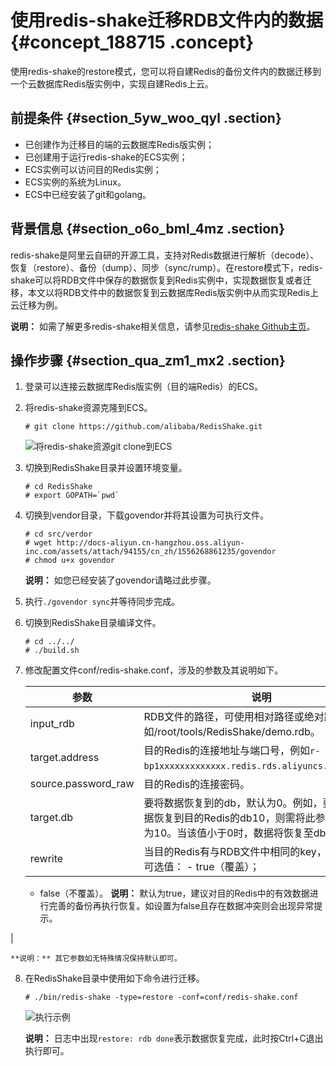 # 使用redis-shake迁移RDB文件内的数据 {#concept_188715 .concept}

使用redis-shake的restore模式，您可以将自建Redis的备份文件内的数据迁移到一个云数据库Redis版实例中，实现自建Redis上云。

## 前提条件 {#section_5yw_woo_qyl .section}

-   已创建作为迁移目的端的云数据库Redis版实例；
-   已创建用于运行redis-shake的ECS实例；
-   ECS实例可以访问目的Redis实例；
-   ECS实例的系统为Linux。
-   ECS中已经安装了git和golang。

## 背景信息 {#section_o6o_bml_4mz .section}

redis-shake是阿里云自研的开源工具，支持对Redis数据进行解析（decode）、恢复（restore）、备份（dump）、同步（sync/rump）。在restore模式下，redis-shake可以将RDB文件中保存的数据恢复到Redis实例中，实现数据恢复或者迁移，本文以将RDB文件中的数据恢复到云数据库Redis版实例中从而实现Redis上云迁移为例。

**说明：** 如需了解更多redis-shake相关信息，请参见[redis-shake Github主页](https://github.com/alibaba/RedisShake)。

## 操作步骤 {#section_qua_zm1_mx2 .section}

1.  登录可以连接云数据库Redis版实例（目的端Redis）的ECS。
2.  将redis-shake资源克隆到ECS。

    ``` {#codeblock_wca_cgc_wnx}
    # git clone https://github.com/alibaba/RedisShake.git
    ```

    ![](images/45575_zh-CN.png "将redis-shake资源git clone到ECS")

3.  切换到RedisShake目录并设置环境变量。

    ``` {#codeblock_twd_9j8_e1h}
    # cd RedisShake
    # export GOPATH=`pwd`
    ```

4.  切换到vendor目录，下载govendor并将其设置为可执行文件。

    ``` {#codeblock_ywx_asc_6io}
    # cd src/verdor
    # wget http://docs-aliyun.cn-hangzhou.oss.aliyun-inc.com/assets/attach/94155/cn_zh/1556268861235/govendor
    # chmod u+x govendor
    ```

    **说明：** 如您已经安装了govendor请略过此步骤。

5.  执行`./govendor sync`并等待同步完成。
6.  切换到RedisShake目录编译文件。

    ``` {#codeblock_ote_lv8_42b}
    # cd ../../
    # ./build.sh
    ```

7.  修改配置文件conf/redis-shake.conf，涉及的参数及其说明如下。

    |参数|说明|
    |--|--|
    |input\_rdb|RDB文件的路径，可使用相对路径或绝对路径，例如/root/tools/RedisShake/demo.rdb。|
    |target.address|目的Redis的连接地址与端口号，例如`r-bp1xxxxxxxxxxxxx.redis.rds.aliyuncs.com:6379`。|
    |source.password\_raw|目的Redis的连接密码。|
    |target.db|要将数据恢复到的db，默认为0。例如，要将所有数据恢复到目的Redis的db10，则需将此参数的值设置为10。当该值小于0时，数据将恢复至db0。|
    |rewrite|当目的Redis有与RDB文件中相同的key，是否覆盖，可选值：     -   true（覆盖）；
    -   false（不覆盖）。
 **说明：** 默认为true，建议对目的Redis中的有效数据进行完善的备份再执行恢复。如设置为false且存在数据冲突则会出现异常提示。

 |

    **说明：** 其它参数如无特殊情况保持默认即可。

8.  在RedisShake目录中使用如下命令进行迁移。

    ```
    # ./bin/redis-shake -type=restore -conf=conf/redis-shake.conf
    ```

    ![](images/45611_zh-CN.png "执行示例")

    **说明：** 日志中出现`restore: rdb done`表示数据恢复完成，此时按Ctrl+C退出执行即可。



